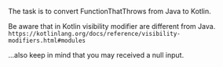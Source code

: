 The task is to convert FunctionThatThrows from Java to Kotlin.

Be aware that in Kotlin visibility modifier are different from Java.
`https://kotlinlang.org/docs/reference/visibility-modifiers.html#modules`

...also keep in mind that you may received a null input.